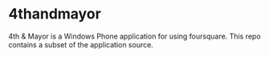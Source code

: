 4thandmayor
===========

4th &amp; Mayor is a Windows Phone application for using foursquare. This repo contains a subset of the application source.